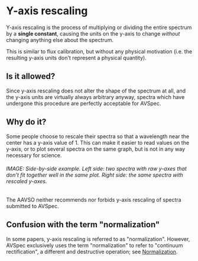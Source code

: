 # Y-axis rescaling

Y-axis rescaling is the process of multiplying or dividing the entire spectrum by a **single constant**, causing the units on the y-axis to change *without* changing anything else about the spectrum.

This is similar to flux calibration, but without any physical motivation (i.e. the resulting y-axis units don't represent a physical quantity).

## Is it allowed?

Since y-axis rescaling does not alter the shape of the spectrum at all, and the y-axis units are virtually always arbitrary anyway, spectra which have undergone this procedure are perfectly acceptable for AVSpec.

## Why do it?

Some people choose to rescale their spectra so that a wavelength near the center has a y-axis value of 1. This can make it easier to read values on the y-axis, or to plot several spectra on the same graph, but is not in any way necessary for science.

###### IMAGE: Side-by-side example. Left side: two spectra with raw y-axes that don't fit together well in the same plot. Right side: the same spectra with rescaled y-axes.

The AAVSO neither recommends nor forbids y-axis rescaling of spectra submitted to AVSpec.

## Confusion with the term "normalization"

In some papers, y-axis rescaling is referred to as "normalization". However, AVSpec exclusively uses the term "normalization" to refer to "continuum rectification", a different and destructive operation; see [Normalization](../donts/normalization.md).

